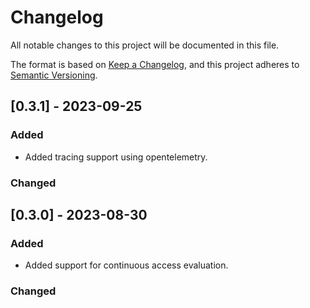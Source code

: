 # Changelog

All notable changes to this project will be documented in this file.

The format is based on [Keep a Changelog](https://keepachangelog.com/en/1.0.0/),
and this project adheres to [Semantic Versioning](https://semver.org/spec/v2.0.0.html).

## [0.3.1] - 2023-09-25

### Added
- Added tracing support using opentelemetry.

### Changed

## [0.3.0] - 2023-08-30

### Added
- Added support for continuous access evaluation.

### Changed
